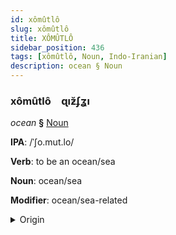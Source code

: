 ```yaml
---
id: xômûtlô
slug: xômûtlô
title: XÔMÛTLÔ
sidebar_position: 436
tags: [xômûtlô, Noun, Indo-Iranian]
description: ocean § Noun
---
```


### xômûtlô&emsp;<span kind="abugida">ɋıƶ̆ʄʓı</span>

*ocean* **§** [Noun](../../tags/Noun)

**IPA**: /ˈʃo.mut.lo/

**Verb**: to be an ocean/sea

**Noun**: ocean/sea

**Modifier**: ocean/sea-related

<details>
    <summary>Origin</summary>
    Bengali সমুদ্র śomudro /ʃo.mud.ro/<br/>
    <em>Indo-Iranian Language Family</em>
</details>